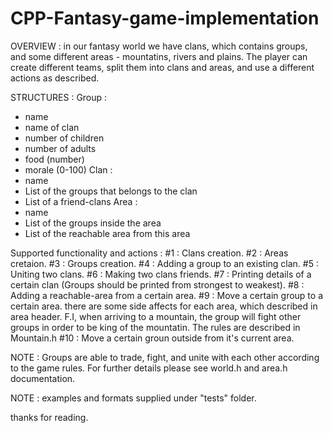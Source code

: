 # CPP-Fantasy-game-implementation

OVERVIEW :
in our fantasy world we have clans, which contains groups, and some different areas - mountatins, rivers and plains.
The player can create different teams, split them into clans and areas, and use a different actions as described.

STRUCTURES :
Group :
- name
- name of clan
- number of children
- number of adults
- food (number)
- morale (0-100)
Clan :
- name
- List of the groups that belongs to the clan
- List of a friend-clans
Area :
- name
- List of the groups inside the area
- List of the reachable area from this area

Supported functionality and actions :
#1 : Clans creation.
#2 : Areas cretaion.
#3 : Groups creation.
#4 : Adding a group to an existing clan.
#5 : Uniting two clans.
#6 : Making two clans friends.
#7 : Printing details of a certain clan (Groups should be printed from strongest to weakest).
#8 : Adding a reachable-area from a certain area.
#9 : Move a certain group to a certain area. there are some side affects for each area, which described in area header.
      F.I, when arriving to a mountain, the group will fight other groups in order to be king of the mountatin.
      The rules are described in Mountain.h
#10 : Move a certain groun outside from it's current area.

NOTE :
Groups are able to trade, fight, and unite with each other according to the game rules.
For further details please see world.h and area.h documentation.

NOTE :
examples and formats supplied under "tests" folder.

thanks for reading.
